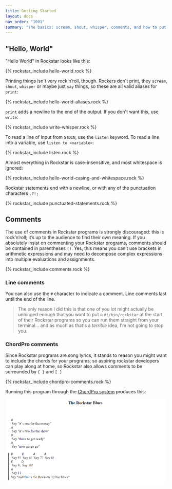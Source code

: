 ```yaml
---
title: Getting Started
layout: docs
nav_order: "1001"
summary: "The basics: scream, shout, whisper, comments, and how to put guitar chords in your Rockstar programs."
---
```

## "Hello, World"

"Hello World" in Rockstar looks like this:

{% rockstar_include hello-world.rock %}

Printing things isn't very rock‘n’roll, though. Rockers don't print, they `scream`, `shout`, `whisper` or maybe just `say` things, so these are all valid aliases for `print`:

{% rockstar_include hello-world-aliases.rock %}

`print`  adds a newline to the end of the output. If you don't want this, use `write`:

{% rockstar_include write-whisper.rock %}

To read a line of input from `STDIN`, use the `listen` keyword. To read a line into a variable, use `listen to <variable>`:

{% rockstar_include listen.rock %}

Almost everything in Rockstar is case-insensitive, and most whitespace is ignored:

{% rockstar_include hello-world-casing-and-whitespace.rock %}

Rockstar statements end with a newline, or with any of the punctuation characters `.?!;`

{% rockstar_include punctuated-statements.rock %}

## Comments

The use of comments in Rockstar programs is strongly discouraged: this is rock’n’roll; it’s up to the audience to find their own meaning. If you absolutely insist on commenting your Rockstar programs, comments should be contained in parentheses `()`. Yes, this means you can’t use brackets in arithmetic expressions and may need to decompose complex expressions into multiple evaluations and assignments.

{% rockstar_include comments.rock %}
### Line comments

You can also use the `#` character to indicate a comment. Line comments last until the end of the line.

> The only reason I did this is that one of you lot might actually be unhinged enough that you want to put a `#!/bin/rockstar` at the start of their Rockstar programs so you can run them straight from your terminal... and as much as that's a *terrible* idea, I'm not going to stop you.

### ChordPro comments

Since Rockstar programs are song lyrics, it stands to reason you might want to include the chords for your programs, so aspiring rockstar developers can play along at home, so Rockstar also allows comments to be surrounded by `{ }` and `[ ]`

{% rockstar_include chordpro-comments.rock %}

Running this program through the [ChordPro system](https://www.chordpro.org/) produces this:

![ChordPro example](../images/chordpro-example.png)